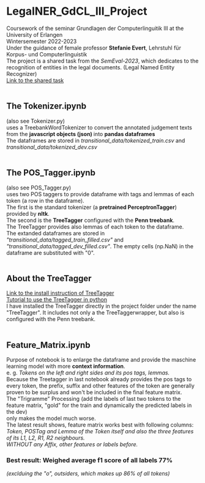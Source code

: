 # LegalNER_GdCL_III_Project
Coursework of the seminar Grundlagen der Computerlinguitik III at the University of Erlangen <br>
Wintersemester 2022-2023 <br>
Under the guidance of female professor <b>Stefanie Evert</b>, Lehrstuhl für Korpus- und Computerlinguistik<br>
The project is a shared task from the <i>SemEval-2023</i>, which dedicates to the recognition of entities in the legal documents. (Legal Named Entity Recognizer)<br>
[Link to the shared task](https://sites.google.com/view/legaleval/home?pli=1)<br><br>

## The Tokenizer.ipynb
(also see Tokenizer.py) <br> 
uses a TreebankWordTokenizer to convert the annotated judgement texts from the <b> javascript objects (json) </b> into <b> pandas dataframes </b> <br>
The dataframes are stored in <i> transitional_data/tokenized_train.csv </i> and <i> transitional_data/tokenized_dev.csv </i><br><br>

## The POS_Tagger.ipynb
(also see POS_Tagger.py) <br>
uses two POS taggers to provide dataframe with tags and lemmas of each token (a row in the dataframe). <br>
The first is the standard tokenizer (a <b>pretrained PerceptronTagger</b>) provided by <b>nltk</b>. <br>
The second is the <b>TreeTagger</b> configured with the <b>Penn treebank</b>. <br>
The TreeTagger provides also lemmas of each token to the dataframe. <br>
The extanded dataframes are stored in <i>"transitional_data/tagged_train_filled.csv"</i> and <i>"transitional_data/tagged_dev_filled.csv"</i>. The empty cells (np.NaN) in the dataframe are substituted with "0". <br><br>

## About the TreeTagger
[Link to the install instruction of TreeTagger](https://www.cis.uni-muenchen.de/~schmid/tools/TreeTagger/)<br>
[Tutorial to use the TreeTagger in python](https://treetaggerwrapper.readthedocs.io/en/latest/)<br>
I have installed the TreeTagger directly in the project folder under the name "TreeTagger". It includes not only a the TreeTaggerwrapper, but also is configured with the Penn treebank.<br><br>

## Feature_Matrix.ipynb
Purpose of notebook is to enlarge the dataframe and provide the maschine learning model with more <b>context information</b>. <br>
e. g. <i>Tokens on the left and right sides and its pos tags, lemmas.</i> <br>
Because the Treetagger in last notebook already provides the pos tags to every token, the prefix, suffix and other features of the token are generally proven to be surplus and won't be included in the final feature matrix.<br>
The "Trigramme" Processing (add the labels of last two tokens to the feature matrix, "gold" for the train and dynamically the predicted labels in the dev) <br>
only makes the model much worse. <br>
The latest result shows, feature matrix works best with following columns: <br>
<i>Token, POSTag and Lemma of the Token itself and also the three features of its L1, L2, R1, R2 neighbours.</i><br>
<i>WITHOUT any Affix, other features or labels before.</i><br>
### Best result: Weighed average f1 score of all labels 77% 
<i>(exclduing the "o", outsiders, which makes up 86% of all tokens)</i>
